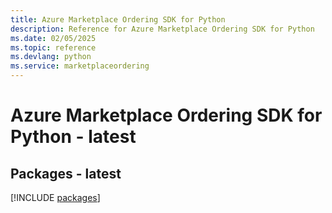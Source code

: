 ```yaml
---
title: Azure Marketplace Ordering SDK for Python
description: Reference for Azure Marketplace Ordering SDK for Python
ms.date: 02/05/2025
ms.topic: reference
ms.devlang: python
ms.service: marketplaceordering
---
```

# Azure Marketplace Ordering SDK for Python - latest
## Packages - latest
[!INCLUDE [packages](marketplace-ordering-index.md)]